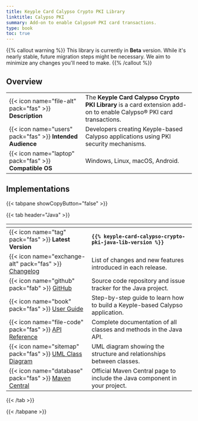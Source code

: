 ```yaml
---
title: Keyple Card Calypso Crypto PKI Library
linktitle: Calypso PKI
summary: Add-on to enable Calypso® PKI card transactions.
type: book
toc: true
---
```


{{% callout warning %}}
This library is currently in **Beta** version.
While it's nearly stable, future migration steps might be necessary. We aim to minimize any changes you'll need to make.
{{% /callout %}}

<style>
table th:nth-child(1) {
  width: 13rem;
}
</style>

## Overview

|                                                            |                                                                                                                     |
|------------------------------------------------------------|---------------------------------------------------------------------------------------------------------------------|
| {{< icon name="file-alt" pack="fas" >}} **Description**    | The **Keyple Card Calypso Crypto PKI Library** is a card extension add-on to enable Calypso® PKI card transactions. |
| {{< icon name="users" pack="fas" >}} **Intended Audience** | Developers creating Keyple-based Calypso applications using PKI security mechanisms.                                |
| {{< icon name="laptop" pack="fas" >}} **Compatible OS**    | Windows, Linux, macOS, Android.                                                                                     |

## Implementations

{{< tabpane showCopyButton="false" >}}

{{< tab header="Java" >}}

<table>
<thead><tr><th></th><th></th></tr></thead>
<tbody>
  <tr>
    <td>{{< icon name="tag" pack="fas" >}} <strong>Latest Version</strong></td>
    <td><strong><code>{{% keyple-card-calypso-crypto-pki-java-lib-version %}}</code></strong></td>
  </tr>
  <tr>
    <td>{{< icon name="exchange-alt" pack="fas" >}} <a href="https://github.com/eclipse-keyple/keyple-card-calypso-crypto-pki-java-lib/blob/main/CHANGELOG.md">Changelog</a></td>
    <td>List of changes and new features introduced in each release.</td>
  </tr>
  <tr>
    <td>{{< icon name="github" pack="fab" >}} <a href="https://github.com/eclipse-keyple/keyple-card-calypso-crypto-pki-java-lib/">GitHub</a></td>
    <td>Source code repository and issue tracker for the Java project.</td>
  </tr>
  <tr>
    <td>{{< icon name="book" pack="fas" >}} <a href="/learn/user-guide/calypso-application">User Guide</a></td>
    <td>Step-by-step guide to learn how to build a Keyple-based Calypso application.</td>
  </tr>
  <tr>
    <td>{{< icon name="file-code" pack="fas" >}} <a href="https://docs.keyple.org/keyple-card-calypso-crypto-pki-java-lib/">API Reference</a></td>
    <td>Complete documentation of all classes and methods in the Java API.</td>
  </tr>
  <tr>
    <td>{{< icon name="sitemap" pack="fas" >}} <a href="https://docs.keyple.org/keyple-card-calypso-crypto-pki-java-lib/">UML Class Diagram</a></td>
    <td>UML diagram showing the structure and relationships between classes.</td>
  </tr>
  <tr>
    <td>{{< icon name="database" pack="fas" >}} <a href="https://central.sonatype.com/search?q=keyple-card-calypso-crypto-pki-java-lib">Maven Central</a></td>
    <td>Official Maven Central page to include the Java component in your project.</td>
  </tr>
</tbody>
</table>

{{< /tab >}}

{{< /tabpane >}}